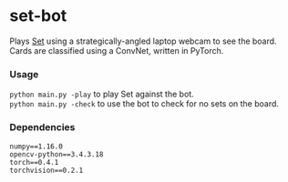 # set-bot

Plays [Set](https://en.wikipedia.org/wiki/Set_(card_game)) using a strategically-angled laptop webcam to see the board.
Cards are classified using a ConvNet, written in PyTorch.

### Usage
`python main.py -play` to play Set against the bot.  
`python main.py -check` to use the bot to check for no sets on the board.

### Dependencies
```
numpy==1.16.0
opencv-python==3.4.3.18
torch==0.4.1
torchvision==0.2.1
```
